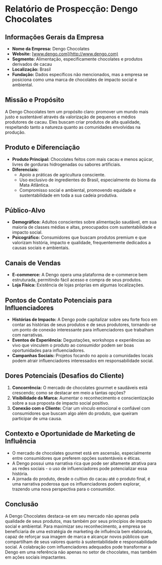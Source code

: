 # Relatório de Prospecção: Dengo Chocolates

## Informações Gerais da Empresa
- **Nome da Empresa:** Dengo Chocolates
- **Website:** [www.dengo.com](http://www.dengo.com)
- **Segmento:** Alimentação, especificamente chocolates e produtos derivados de cacau
- **Localização:** Brasil
- **Fundação:** Dados específicos não mencionados, mas a empresa se posiciona como uma marca de chocolates de impacto social e ambiental.

## Missão e Propósito
A Dengo Chocolates tem um propósito claro: promover um mundo mais justo e sustentável através da valorização de pequenos e médios produtores de cacau. Eles buscam criar produtos de alta qualidade, respeitando tanto a natureza quanto as comunidades envolvidas na produção.

## Produto e Diferenciação
- **Produto Principal:** Chocolates feitos com mais cacau e menos açúcar, livres de gorduras hidrogenadas ou sabores artificiais.
- **Diferenciais:**
  - Apoio a práticas de agricultura consciente.
  - Uso exclusivo de ingredientes do Brasil, especialmente do bioma da Mata Atlântica.
  - Compromisso social e ambiental, promovendo equidade e sustentabilidade em toda a sua cadeia produtiva.

## Público-Alvo
- **Demográfico:** Adultos conscientes sobre alimentação saudável, em sua maioria de classes médias e altas, preocupados com sustentabilidade e impacto social.
- **Psicográfico:** Consumidores que buscam produtos premium e que valorizam história, impacto e qualidade, frequentemente dedicados a causas sociais e ambientais.

## Canais de Vendas
- **E-commerce:** A Dengo opera uma plataforma de e-commerce bem estruturada, permitindo fácil acesso e compra de seus produtos.
- **Loja Física:** Existência de lojas próprias em algumas localizações.

## Pontos de Contato Potenciais para Influenciadores
- **Histórias de Impacto:** A Dengo pode capitalizar sobre seu forte foco em contar as histórias de seus produtos e de seus produtores, tornando-se um ponto de conexão interessante para influenciadores que trabalham com narrativas.
- **Eventos de Experiência:** Degustações, workshops e experiências ao vivo que vinculem o produto ao consumidor podem ser boas oportunidades para influenciadores.
- **Campanhas Sociais:** Projetos focando no apoio a comunidades locais podem atrair influenciadores interessados em responsabilidade social.

## Dores Potenciais (Desafios do Cliente)
1. **Concorrência:** O mercado de chocolates gourmet e saudáveis está crescendo; como se destacar em meio a tantas opções?
2. **Visibilidade da Marca:** Aumentar o reconhecimento e conscientização sobre a sua proposta de impacto social positivo.
3. **Conexão com o Cliente:** Criar um vínculo emocional e confiável com consumidores que buscam algo além do produto, que queiram participar de uma causa.

## Contexto e Oportunidade de Marketing de Influência
- O mercado de chocolates gourmet está em ascensão, especialmente entre consumidores que preferem opções sustentáveis e éticas. 
- A Dengo possui uma narrativa rica que pode ser altamente atrativa para as redes sociais - o uso de influenciadores pode potencializar essa história.
- A jornada do produto, desde o cultivo do cacau até o produto final, é uma narrativa poderosa que os influenciadores podem explorar, trazendo uma nova perspectiva para o consumidor.

## Conclusão
A Dengo Chocolates destaca-se em seu mercado não apenas pela qualidade de seus produtos, mas também por seus princípios de impacto social e ambiental. Para maximizar seu reconhecimento, a empresa se beneficiaria de uma estratégia de marketing de influência bem elaborada, capaz de reforçar sua imagem de marca e alcançar novos públicos que compartilham de seus valores quanto à sustentabilidade e responsabilidade social. A colabração com influenciadores adequados pode transformar a Dengo em uma referência não apenas no setor de chocolates, mas também em ações sociais impactantes.
